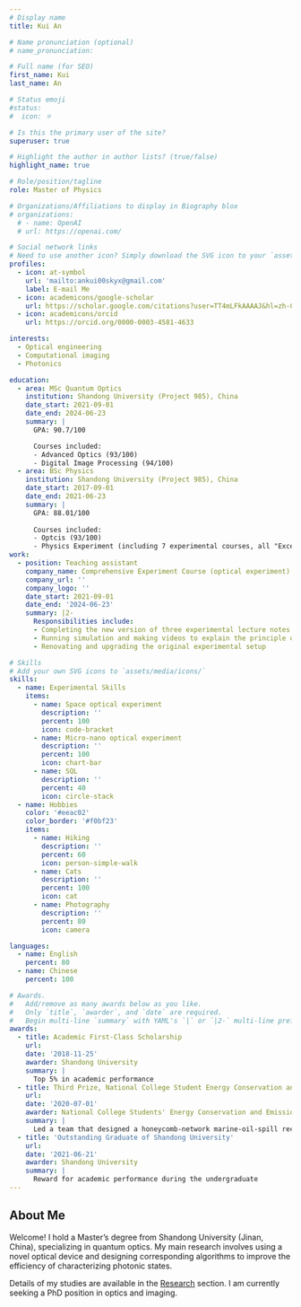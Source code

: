 ```yaml
---
# Display name
title: Kui An

# Name pronunciation (optional)
# name_pronunciation: 

# Full name (for SEO)
first_name: Kui
last_name: An

# Status emoji
#status:
#  icon: ⚛️

# Is this the primary user of the site?
superuser: true

# Highlight the author in author lists? (true/false)
highlight_name: true

# Role/position/tagline
role: Master of Physics

# Organizations/Affiliations to display in Biography blox
# organizations:
  # - name: OpenAI
  # url: https://openai.com/

# Social network links
# Need to use another icon? Simply download the SVG icon to your `assets/media/icons/` folder.
profiles:
  - icon: at-symbol
    url: 'mailto:ankui00skyx@gmail.com'
    label: E-mail Me
  - icon: academicons/google-scholar
    url: https://scholar.google.com/citations?user=TT4mLFkAAAAJ&hl=zh-CN
  - icon: academicons/orcid
    url: https://orcid.org/0000-0003-4581-4633

interests:
  - Optical engineering
  - Computational imaging
  - Photonics

education:
  - area: MSc Quantum Optics
    institution: Shandong University (Project 985), China
    date_start: 2021-09-01
    date_end: 2024-06-23
    summary: |
      GPA: 90.7/100

      Courses included:
      - Advanced Optics (93/100)
      - Digital Image Processing (94/100)
  - area: BSc Physics
    institution: Shandong University (Project 985), China
    date_start: 2017-09-01
    date_end: 2021-06-23
    summary: |
      GPA: 88.01/100
      
      Courses included:
      - Optcis (93/100)
      - Physics Experiment (including 7 experimental courses, all "Excellent")
work:
  - position: Teaching assistant
    company_name: Comprehensive Experiment Course (optical experiment)
    company_url: ''
    company_logo: ''
    date_start: 2021-09-01
    date_end: '2024-06-23'
    summary: |2-
      Responsibilities include:
      - Completing the new version of three experimental lecture notes (Zeeman effect, quantum computation with NV center and acousto-optic effect)
      - Running simulation and making videos to explain the principle of acousto-optic effect
      - Renovating and upgrading the original experimental setup

# Skills
# Add your own SVG icons to `assets/media/icons/`
skills:
  - name: Experimental Skills
    items:
      - name: Space optical experiment
        description: ''
        percent: 100
        icon: code-bracket
      - name: Micro-nano optical experiment
        description: ''
        percent: 100
        icon: chart-bar
      - name: SQL
        description: ''
        percent: 40
        icon: circle-stack
  - name: Hobbies
    color: '#eeac02'
    color_border: '#f0bf23'
    items:
      - name: Hiking
        description: ''
        percent: 60
        icon: person-simple-walk
      - name: Cats
        description: ''
        percent: 100
        icon: cat
      - name: Photography
        description: ''
        percent: 80
        icon: camera

languages:
  - name: English
    percent: 80
  - name: Chinese
    percent: 100

# Awards.
#   Add/remove as many awards below as you like.
#   Only `title`, `awarder`, and `date` are required.
#   Begin multi-line `summary` with YAML's `|` or `|2-` multi-line prefix and indent 2 spaces below.
awards:
  - title: Academic First-Class Scholarship
    url: 
    date: '2018-11-25'
    awarder: Shandong University
    summary: |
      Top 5% in academic performance
  - title: Third Prize, National College Student Energy Conservation and Emission Reduction Social Practice and Technology Competition
    url: 
    date: '2020-07-01'
    awarder: National College Students' Energy Conservation and Emission Reduction Social Practice and Science and Technology Competition Committee
    summary: |
      Led a team that designed a honeycomb-network marine-oil-spill recovery device and demonstrated a working miniature model.
  - title: 'Outstanding Graduate of Shandong University'
    url: 
    date: '2021-06-21'
    awarder: Shandong University
    summary: |
      Reward for academic performance during the undergraduate
---
```


## About Me

Welcome! I hold a Master’s degree from Shandong University (Jinan, China), specializing in quantum optics. My main research involves using a novel optical device and designing corresponding algorithms to improve the efficiency of characterizing photonic states. 

Details of my studies are available in the [Research](https://kuian.netlify.app/research/) section. I am currently seeking a PhD position in optics and imaging.
